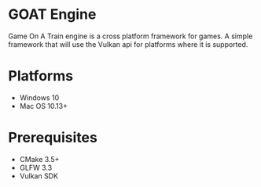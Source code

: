 # GOAT Engine

Game On A Train engine is a cross platform framework for games. A simple framework that will use the Vulkan api for platforms where it is supported.

# Platforms
* Windows 10
* Mac OS 10.13+

# Prerequisites
* CMake 3.5+
* GLFW 3.3
* Vulkan SDK
